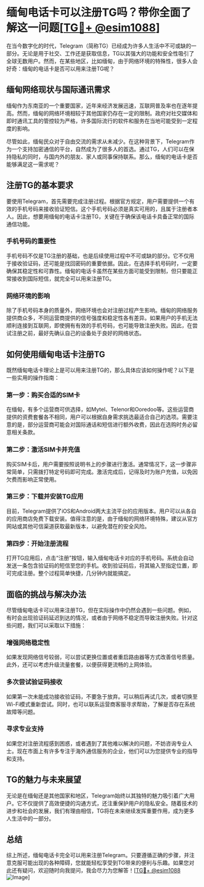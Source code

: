 # 缅甸电话卡可以注册TG吗？带你全面了解这一问题[[TG💪+ @esim1088](https://t.me/s/esim1088)]

在当今数字化的时代，Telegram（简称TG）已经成为许多人生活中不可或缺的一部分。无论是用于社交、工作还是获取信息，TG以其强大的功能和安全性吸引了全球无数用户。然而，在某些地区，比如缅甸，由于网络环境的特殊性，很多人会好奇：缅甸的电话卡是否可以用来注册TG呢？

## 缅甸网络现状与国际通讯需求

缅甸作为东南亚的一个重要国家，近年来经济发展迅速，互联网普及率也在逐年提高。然而，缅甸的网络环境相较于其他国家仍存在一定的限制。政府对社交媒体和即时通讯工具的管控较为严格，许多国际流行的软件和服务在当地可能受到一定程度的影响。

尽管如此，缅甸民众对于自由交流的需求从未减少。在这种背景下，Telegram作为一个支持加密通信的平台，自然成为了很多人的首选。通过TG，人们可以在保持隐私的同时，与国内外的朋友、家人或同事保持联系。那么，缅甸的电话卡是否能够满足这一需求呢？

## 注册TG的基本要求

要使用Telegram，首先需要完成注册过程。根据官方规定，用户需要提供一个有效的手机号码来接收验证短信。这个手机号码必须是真实可用的，且属于注册者本人。因此，想要用缅甸的电话卡注册TG，关键在于确保该电话卡具备正常的国际通信功能。

### 手机号码的重要性

手机号码不仅是TG注册的基础，也是后续使用过程中不可或缺的部分。它不仅用于接收验证码，还可能是找回密码的重要依据。因此，在选择手机号码时，一定要确保其稳定性和可靠性。缅甸的电话卡虽然在某些方面可能受到限制，但只要能正常接收到国际短信，就完全可以用来注册TG。

### 网络环境的影响

除了手机号码本身的质量外，网络环境也会对注册过程产生影响。缅甸的网络服务提供商众多，不同运营商提供的信号强度和稳定性各有差异。如果用户的手机无法顺利连接到互联网，即使拥有有效的手机号码，也可能导致注册失败。因此，在尝试注册之前，最好先确认自己的设备处于良好的网络状态。

## 如何使用缅甸电话卡注册TG

既然缅甸电话卡理论上是可以用来注册TG的，那么具体应该如何操作呢？以下是一些实用的操作指南：

### 第一步：购买合适的SIM卡

在缅甸，有多个运营商可供选择，如Mytel、Telenor和Ooredoo等。这些运营商提供的资费套餐各不相同，用户可以根据自身需求挑选最适合自己的选项。需要注意的是，部分运营商可能会对国际通话和短信进行额外收费，因此在选购时务必留意相关条款。

### 第二步：激活SIM卡并充值

购买SIM卡后，用户需要按照说明书上的步骤进行激活。通常情况下，这一步骤非常简单，只需拨打特定号码即可完成。激活完成后，记得及时为账户充值，以免因欠费而影响正常使用。

### 第三步：下载并安装TG应用

目前，Telegram提供了iOS和Android两大主流平台的应用版本。用户可以从各自的应用商店免费下载安装。值得注意的是，由于缅甸的网络环境特殊，建议从官方网站或其他可信渠道获取最新版本，以避免潜在的安全风险。

### 第四步：开始注册流程

打开TG应用后，点击“注册”按钮，输入缅甸电话卡对应的手机号码。系统会自动发送一条包含验证码的短信至您的手机。收到验证码后，将其输入至指定位置，即可完成注册。整个过程简单快捷，几分钟内就能搞定。

## 面临的挑战与解决办法

尽管缅甸电话卡可以用来注册TG，但在实际操作中仍然会遇到一些问题。例如，有时会出现验证码延迟到达的情况，或者由于网络不稳定而导致注册失败。针对这些问题，我们可以采取以下措施：

### 增强网络稳定性

如果发现网络信号较弱，可以尝试更换位置或者重启路由器等方式改善信号质量。此外，还可以考虑升级流量套餐，以便获得更流畅的上网体验。

### 多次尝试验证码接收

如果第一次未能成功接收验证码，不要急于放弃。可以稍后再试几次，或者切换至Wi-Fi模式重新尝试。同时，也可以联系运营商客服寻求帮助，了解是否存在系统故障等问题。

### 寻求专业支持

如果您对注册流程感到困惑，或者遇到了其他难以解决的问题，不妨咨询专业人士。现在市面上有许多专注于海外通信服务的企业，他们可以为您提供专业的指导和支持。

## TG的魅力与未来展望

无论是在缅甸还是其他国家和地区，Telegram始终以其独特的魅力吸引着广大用户。它不仅提供了高效便捷的沟通方式，还注重保护用户的隐私安全。随着技术的进步和社会的发展，我们有理由相信，TG将在未来继续发挥重要作用，成为更多人生活中的一部分。

## 总结

综上所述，缅甸电话卡完全可以用来注册Telegram。只要遵循正确的步骤，并注意克服可能出现的各种障碍，您就能轻松享受到TG带来的便利与乐趣。如果您对此还有疑问，欢迎随时向我提问，我会尽力为您解答！[[TG💪+ @esim1088](https://t.me/s/esim1088) ![Image](https://i.postimg.cc/4NQfJmqS/Snipaste-2025-05-13-00-14-12.png)]